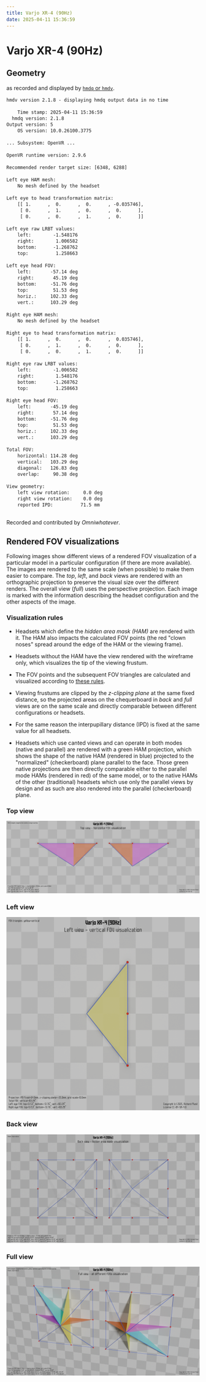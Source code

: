 ```yaml
---
title: Varjo XR-4 (90Hz)
date: 2025-04-11 15:36:59
---
```

# Varjo XR-4 (90Hz)

## Geometry

as recorded and displayed by [`hmdq` or `hmdv`](https://github.com/risa2000/hmdq).
```
hmdv version 2.1.8 - displaying hmdq output data in no time

    Time stamp: 2025-04-11 15:36:59
  hmdq version: 2.1.8
Output version: 5
    OS version: 10.0.26100.3775

... Subsystem: OpenVR ...

OpenVR runtime version: 2.9.6

Recommended render target size: [6348, 6288]

Left eye HAM mesh:
    No mesh defined by the headset

Left eye to head transformation matrix:
    [[ 1.      ,  0.      ,  0.      , -0.035746],
     [ 0.      ,  1.      ,  0.      ,  0.      ],
     [ 0.      ,  0.      ,  1.      ,  0.      ]]

Left eye raw LRBT values:
    left:        -1.548176
    right:        1.006582
    bottom:      -1.268762
    top:          1.258663

Left eye head FOV:
    left:       -57.14 deg
    right:       45.19 deg
    bottom:     -51.76 deg
    top:         51.53 deg
    horiz.:     102.33 deg
    vert.:      103.29 deg

Right eye HAM mesh:
    No mesh defined by the headset

Right eye to head transformation matrix:
    [[ 1.      ,  0.      ,  0.      ,  0.035746],
     [ 0.      ,  1.      ,  0.      ,  0.      ],
     [ 0.      ,  0.      ,  1.      ,  0.      ]]

Right eye raw LRBT values:
    left:        -1.006582
    right:        1.548176
    bottom:      -1.268762
    top:          1.258663

Right eye head FOV:
    left:       -45.19 deg
    right:       57.14 deg
    bottom:     -51.76 deg
    top:         51.53 deg
    horiz.:     102.33 deg
    vert.:      103.29 deg

Total FOV:
    horizontal: 114.28 deg
    vertical:   103.29 deg
    diagonal:   126.83 deg
    overlap:     90.38 deg

View geometry:
    left view rotation:     0.0 deg
    right view rotation:    0.0 deg
    reported IPD:          71.5 mm


```
Recorded and contributed by _Omniwhatever_.

## Rendered FOV visualizations

Following images show different views of a rendered FOV visualization of a
particular model in a particular configuration (if there are more available).
The images are rendered to the same scale (when possible) to make them easier
to compare. The _top_, _left_, and _back_ views are rendered with an
orthographic projection to preserve the visual size over the different renders.
The overall view (_full_) uses the perspective projection. Each image is marked
with the information describing the headset configuration and the other aspects
of the image.

### Visualization rules

* Headsets which define the _hidden area mask (HAM)_ are rendered with it. The
  HAM also impacts the calculated FOV points (the red "clown noses" spread
  around the edge of the HAM or the viewing frame).

* Headsets without the HAM have the view rendered with the wireframe only, which
  visualizes the tip of the viewing frustum.

* The FOV points and the subsequent FOV triangles are calculated and visualized
  according to [these
  rules](https://risa2000.github.io/vrdocs/docs/hmd_fov_calculation).

* Viewing frustums are clipped by the _z-clipping plane_ at the same fixed
  distance, so the projected areas on the chequerboard in _back_ and _full_
  views are on the same scale and directly comparable between different
  configurations or headsets.

* For the same reason the interpupillary distance (IPD) is fixed at the same
  value for all headsets.

* Headsets which use canted views and can operate in both modes (native and
  parallel) are rendered with a green HAM projection, which shows the shape of
  the native HAM (rendered in blue) projected to the "normalized"
  (checkerboard) plane parallel to the face. Those green native projections are
  then directly comparable either to the parallel mode HAMs (rendered in red)
  of the same model, or to the native HAMs of the other (traditional) headsets
  which use only the parallel views by design and as such are also rendered
  into the parallel (checkerboard) plane.

### Top view
[![Varjo XR-4 (90Hz) - top view](../images/VarjoXR-4_Native_R90_top.dmx.png)](../images/VarjoXR-4_Native_R90_top.dmx.png)

### Left view
[![Varjo XR-4 (90Hz) - left view](../images/VarjoXR-4_Native_R90_left.dmx.png)](../images/VarjoXR-4_Native_R90_left.dmx.png)

### Back view
[![Varjo XR-4 (90Hz) - back view](../images/VarjoXR-4_Native_R90_back.dmx.png)](../images/VarjoXR-4_Native_R90_back.dmx.png)

### Full view
[![Varjo XR-4 (90Hz) - full view](../images/VarjoXR-4_Native_R90_over.dmx.png)](../images/VarjoXR-4_Native_R90_over.dmx.png)

